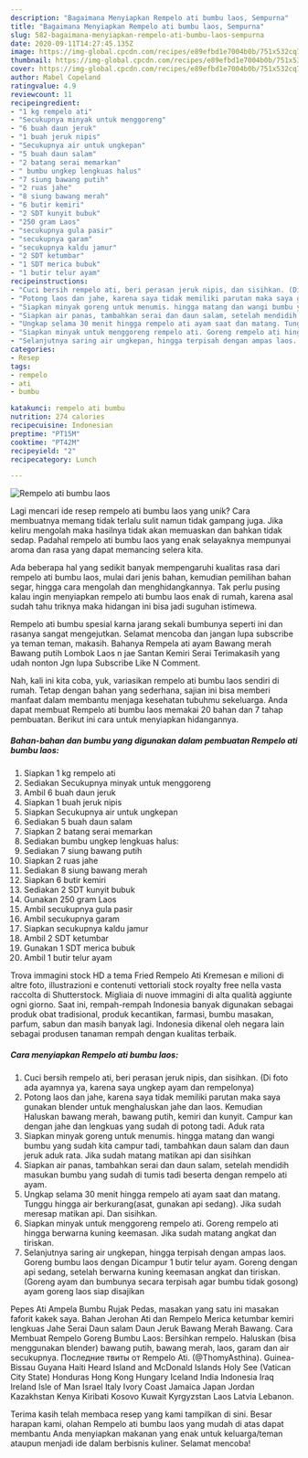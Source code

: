 ```yaml
---
description: "Bagaimana Menyiapkan Rempelo ati bumbu laos, Sempurna"
title: "Bagaimana Menyiapkan Rempelo ati bumbu laos, Sempurna"
slug: 582-bagaimana-menyiapkan-rempelo-ati-bumbu-laos-sempurna
date: 2020-09-11T14:27:45.135Z
image: https://img-global.cpcdn.com/recipes/e89efbd1e7004b0b/751x532cq70/rempelo-ati-bumbu-laos-foto-resep-utama.jpg
thumbnail: https://img-global.cpcdn.com/recipes/e89efbd1e7004b0b/751x532cq70/rempelo-ati-bumbu-laos-foto-resep-utama.jpg
cover: https://img-global.cpcdn.com/recipes/e89efbd1e7004b0b/751x532cq70/rempelo-ati-bumbu-laos-foto-resep-utama.jpg
author: Mabel Copeland
ratingvalue: 4.9
reviewcount: 11
recipeingredient:
- "1 kg rempelo ati"
- "Secukupnya minyak untuk menggoreng"
- "6 buah daun jeruk"
- "1 buah jeruk nipis"
- "Secukupnya air untuk ungkepan"
- "5 buah daun salam"
- "2 batang serai memarkan"
- " bumbu ungkep lengkuas halus"
- "7 siung bawang putih"
- "2 ruas jahe"
- "8 siung bawang merah"
- "6 butir kemiri"
- "2 SDT kunyit bubuk"
- "250 gram Laos"
- "secukupnya gula pasir"
- "secukupnya garam"
- "secukupnya kaldu jamur"
- "2 SDT ketumbar"
- "1 SDT merica bubuk"
- "1 butir telur ayam"
recipeinstructions:
- "Cuci bersih rempelo ati, beri perasan jeruk nipis, dan sisihkan. (Di foto ada ayamnya ya, karena saya ungkep ayam dan rempelonya)"
- "Potong laos dan jahe, karena saya tidak memiliki parutan maka saya gunakan blender untuk menghaluskan jahe dan laos. Kemudian Haluskan bawang merah, bawang putih, kemiri dan kunyit. Campur kan dengan jahe dan lengkuas yang sudah di potong tadi. Aduk rata"
- "Siapkan minyak goreng untuk menumis. hingga matang dan wangi bumbu yang sudah kita campur tadi, tambahkan daun salam dan daun jeruk aduk rata. Jika sudah matang matikan api dan sisihkan"
- "Siapkan air panas, tambahkan serai dan daun salam, setelah mendidih masukan bumbu yang sudah di tumis tadi beserta dengan rempelo ati ayam."
- "Ungkap selama 30 menit hingga rempelo ati ayam saat dan matang. Tunggu hingga air berkurang(asat, gunakan api sedang). Jika sudah meresap matikan api. Dan sisihkan."
- "Siapkan minyak untuk menggoreng rempelo ati. Goreng rempelo ati hingga berwarna kuning keemasan. Jika sudah matang angkat dan tiriskan."
- "Selanjutnya saring air ungkepan, hingga terpisah dengan ampas laos. Goreng bumbu laos dengan Dicampur 1 butir telur ayam. Goreng dengan api sedang, setelah berwarna kuning keemasan angkat dan tiriskan. (Goreng ayam dan bumbunya secara terpisah agar bumbu tidak gosong) ayam goreng laos siap disajikan"
categories:
- Resep
tags:
- rempelo
- ati
- bumbu

katakunci: rempelo ati bumbu 
nutrition: 274 calories
recipecuisine: Indonesian
preptime: "PT15M"
cooktime: "PT42M"
recipeyield: "2"
recipecategory: Lunch

---
```



![Rempelo ati bumbu laos](https://img-global.cpcdn.com/recipes/e89efbd1e7004b0b/751x532cq70/rempelo-ati-bumbu-laos-foto-resep-utama.jpg)

Lagi mencari ide resep rempelo ati bumbu laos yang unik? Cara membuatnya memang tidak terlalu sulit namun tidak gampang juga. Jika keliru mengolah maka hasilnya tidak akan memuaskan dan bahkan tidak sedap. Padahal rempelo ati bumbu laos yang enak selayaknya mempunyai aroma dan rasa yang dapat memancing selera kita.

Ada beberapa hal yang sedikit banyak mempengaruhi kualitas rasa dari rempelo ati bumbu laos, mulai dari jenis bahan, kemudian pemilihan bahan segar, hingga cara mengolah dan menghidangkannya. Tak perlu pusing kalau ingin menyiapkan rempelo ati bumbu laos enak di rumah, karena asal sudah tahu triknya maka hidangan ini bisa jadi suguhan istimewa.

Rempelo ati bumbu spesial karna jarang sekali bumbunya seperti ini dan rasanya sangat mengejutkan. Selamat mencoba dan jangan lupa subscribe ya teman teman, makasih. Bahanya Rempela ati ayam Bawang merah Bawang putih Lombok Laos n jae Santan Kemiri Serai Terimakasih yang udah nonton Jgn lupa Subscribe Like N Comment.


Nah, kali ini kita coba, yuk, variasikan rempelo ati bumbu laos sendiri di rumah. Tetap dengan bahan yang sederhana, sajian ini bisa memberi manfaat dalam membantu menjaga kesehatan tubuhmu sekeluarga. Anda dapat membuat Rempelo ati bumbu laos memakai 20 bahan dan 7 tahap pembuatan. Berikut ini cara untuk menyiapkan hidangannya.

<!--inarticleads1-->

##### Bahan-bahan dan bumbu yang digunakan dalam pembuatan Rempelo ati bumbu laos:

1. Siapkan 1 kg rempelo ati
1. Sediakan Secukupnya minyak untuk menggoreng
1. Ambil 6 buah daun jeruk
1. Siapkan 1 buah jeruk nipis
1. Siapkan Secukupnya air untuk ungkepan
1. Sediakan 5 buah daun salam
1. Siapkan 2 batang serai memarkan
1. Sediakan  bumbu ungkep lengkuas halus:
1. Sediakan 7 siung bawang putih
1. Siapkan 2 ruas jahe
1. Sediakan 8 siung bawang merah
1. Siapkan 6 butir kemiri
1. Sediakan 2 SDT kunyit bubuk
1. Gunakan 250 gram Laos
1. Ambil secukupnya gula pasir
1. Ambil secukupnya garam
1. Siapkan secukupnya kaldu jamur
1. Ambil 2 SDT ketumbar
1. Gunakan 1 SDT merica bubuk
1. Ambil 1 butir telur ayam


Trova immagini stock HD a tema Fried Rempelo Ati Kremesan e milioni di altre foto, illustrazioni e contenuti vettoriali stock royalty free nella vasta raccolta di Shutterstock. Migliaia di nuove immagini di alta qualità aggiunte ogni giorno. Saat ini, rempah-rempah Indonesia banyak digunakan sebagai produk obat tradisional, produk kecantikan, farmasi, bumbu masakan, parfum, sabun dan masih banyak lagi. Indonesia dikenal oleh negara lain sebagai produsen tanaman rempah dengan kualitas terbaik. 

<!--inarticleads2-->

##### Cara menyiapkan Rempelo ati bumbu laos:

1. Cuci bersih rempelo ati, beri perasan jeruk nipis, dan sisihkan. (Di foto ada ayamnya ya, karena saya ungkep ayam dan rempelonya)
1. Potong laos dan jahe, karena saya tidak memiliki parutan maka saya gunakan blender untuk menghaluskan jahe dan laos. Kemudian Haluskan bawang merah, bawang putih, kemiri dan kunyit. Campur kan dengan jahe dan lengkuas yang sudah di potong tadi. Aduk rata
1. Siapkan minyak goreng untuk menumis. hingga matang dan wangi bumbu yang sudah kita campur tadi, tambahkan daun salam dan daun jeruk aduk rata. Jika sudah matang matikan api dan sisihkan
1. Siapkan air panas, tambahkan serai dan daun salam, setelah mendidih masukan bumbu yang sudah di tumis tadi beserta dengan rempelo ati ayam.
1. Ungkap selama 30 menit hingga rempelo ati ayam saat dan matang. Tunggu hingga air berkurang(asat, gunakan api sedang). Jika sudah meresap matikan api. Dan sisihkan.
1. Siapkan minyak untuk menggoreng rempelo ati. Goreng rempelo ati hingga berwarna kuning keemasan. Jika sudah matang angkat dan tiriskan.
1. Selanjutnya saring air ungkepan, hingga terpisah dengan ampas laos. Goreng bumbu laos dengan Dicampur 1 butir telur ayam. Goreng dengan api sedang, setelah berwarna kuning keemasan angkat dan tiriskan. (Goreng ayam dan bumbunya secara terpisah agar bumbu tidak gosong) ayam goreng laos siap disajikan


Pepes Ati Ampela Bumbu Rujak Pedas, masakan yang satu ini masakan faforit kakek saya. Bahan Jerohan Ati dan Rempelo Merica ketumbar kemiri lengkuas Jahe Serai Daun salam Daun Jeruk Bawang Merah Bawang. Cara Membuat Rempelo Goreng Bumbu Laos: Bersihkan rempelo. Haluskan (bisa menggunakan blender) bawang putih, bawang merah, laos, garam dan air secukupnya. Последние твиты от Rempelo Ati. (@ThomyAsthina). Guinea-Bissau Guyana Haiti Heard Island and McDonald Islands Holy See (Vatican City State) Honduras Hong Kong Hungary Iceland India Indonesia Iraq Ireland Isle of Man Israel Italy Ivory Coast Jamaica Japan Jordan Kazakhstan Kenya Kiribati Kosovo Kuwait Kyrgyzstan Laos Latvia Lebanon. 

Terima kasih telah membaca resep yang kami tampilkan di sini. Besar harapan kami, olahan Rempelo ati bumbu laos yang mudah di atas dapat membantu Anda menyiapkan makanan yang enak untuk keluarga/teman ataupun menjadi ide dalam berbisnis kuliner. Selamat mencoba!

